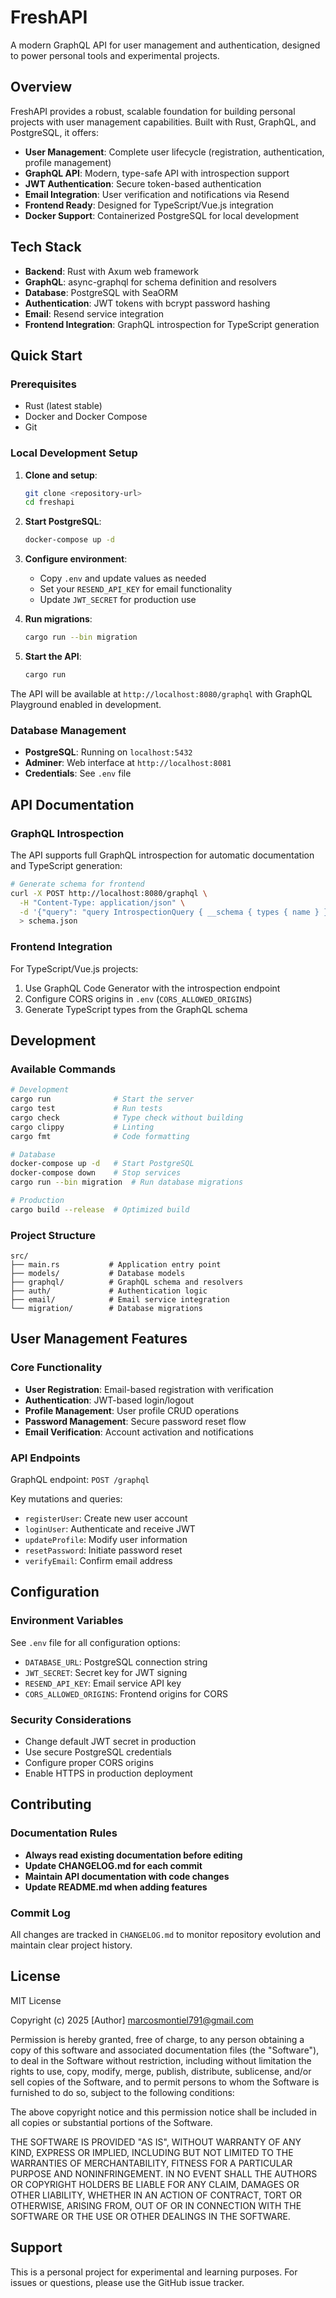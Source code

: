 # FreshAPI

A modern GraphQL API for user management and authentication, designed to power personal tools and experimental projects.

## Overview

FreshAPI provides a robust, scalable foundation for building personal projects with user management capabilities. Built with Rust, GraphQL, and PostgreSQL, it offers:

- **User Management**: Complete user lifecycle (registration, authentication, profile management)
- **GraphQL API**: Modern, type-safe API with introspection support
- **JWT Authentication**: Secure token-based authentication
- **Email Integration**: User verification and notifications via Resend
- **Frontend Ready**: Designed for TypeScript/Vue.js integration
- **Docker Support**: Containerized PostgreSQL for local development

## Tech Stack

- **Backend**: Rust with Axum web framework
- **GraphQL**: async-graphql for schema definition and resolvers
- **Database**: PostgreSQL with SeaORM
- **Authentication**: JWT tokens with bcrypt password hashing
- **Email**: Resend service integration
- **Frontend Integration**: GraphQL introspection for TypeScript generation

## Quick Start

### Prerequisites

- Rust (latest stable)
- Docker and Docker Compose
- Git

### Local Development Setup

1. **Clone and setup**:
   ```bash
   git clone <repository-url>
   cd freshapi
   ```

2. **Start PostgreSQL**:
   ```bash
   docker-compose up -d
   ```

3. **Configure environment**:
   - Copy `.env` and update values as needed
   - Set your `RESEND_API_KEY` for email functionality
   - Update `JWT_SECRET` for production use

4. **Run migrations**:
   ```bash
   cargo run --bin migration
   ```

5. **Start the API**:
   ```bash
   cargo run
   ```

The API will be available at `http://localhost:8080/graphql` with GraphQL Playground enabled in development.

### Database Management

- **PostgreSQL**: Running on `localhost:5432`
- **Adminer**: Web interface at `http://localhost:8081`
- **Credentials**: See `.env` file

## API Documentation

### GraphQL Introspection

The API supports full GraphQL introspection for automatic documentation and TypeScript generation:

```bash
# Generate schema for frontend
curl -X POST http://localhost:8080/graphql \
  -H "Content-Type: application/json" \
  -d '{"query": "query IntrospectionQuery { __schema { types { name } } }"}' \
  > schema.json
```

### Frontend Integration

For TypeScript/Vue.js projects:

1. Use GraphQL Code Generator with the introspection endpoint
2. Configure CORS origins in `.env` (`CORS_ALLOWED_ORIGINS`)
3. Generate TypeScript types from the GraphQL schema

## Development

### Available Commands

```bash
# Development
cargo run              # Start the server
cargo test             # Run tests
cargo check            # Type check without building
cargo clippy           # Linting
cargo fmt              # Code formatting

# Database
docker-compose up -d   # Start PostgreSQL
docker-compose down    # Stop services
cargo run --bin migration  # Run database migrations

# Production
cargo build --release  # Optimized build
```

### Project Structure

```
src/
├── main.rs           # Application entry point
├── models/           # Database models
├── graphql/          # GraphQL schema and resolvers
├── auth/             # Authentication logic
├── email/            # Email service integration
└── migration/        # Database migrations
```

## User Management Features

### Core Functionality

- **User Registration**: Email-based registration with verification
- **Authentication**: JWT-based login/logout
- **Profile Management**: User profile CRUD operations
- **Password Management**: Secure password reset flow
- **Email Verification**: Account activation and notifications

### API Endpoints

GraphQL endpoint: `POST /graphql`

Key mutations and queries:
- `registerUser`: Create new user account
- `loginUser`: Authenticate and receive JWT
- `updateProfile`: Modify user information
- `resetPassword`: Initiate password reset
- `verifyEmail`: Confirm email address

## Configuration

### Environment Variables

See `.env` file for all configuration options:

- `DATABASE_URL`: PostgreSQL connection string
- `JWT_SECRET`: Secret key for JWT signing
- `RESEND_API_KEY`: Email service API key
- `CORS_ALLOWED_ORIGINS`: Frontend origins for CORS

### Security Considerations

- Change default JWT secret in production
- Use secure PostgreSQL credentials
- Configure proper CORS origins
- Enable HTTPS in production deployment

## Contributing

### Documentation Rules

- **Always read existing documentation before editing**
- **Update CHANGELOG.md for each commit**
- **Maintain API documentation with code changes**
- **Update README.md when adding features**

### Commit Log

All changes are tracked in `CHANGELOG.md` to monitor repository evolution and maintain clear project history.

## License

MIT License

Copyright (c) 2025 [Author] <marcosmontiel791@gmail.com>

Permission is hereby granted, free of charge, to any person obtaining a copy
of this software and associated documentation files (the "Software"), to deal
in the Software without restriction, including without limitation the rights
to use, copy, modify, merge, publish, distribute, sublicense, and/or sell
copies of the Software, and to permit persons to whom the Software is
furnished to do so, subject to the following conditions:

The above copyright notice and this permission notice shall be included in all
copies or substantial portions of the Software.

THE SOFTWARE IS PROVIDED "AS IS", WITHOUT WARRANTY OF ANY KIND, EXPRESS OR
IMPLIED, INCLUDING BUT NOT LIMITED TO THE WARRANTIES OF MERCHANTABILITY,
FITNESS FOR A PARTICULAR PURPOSE AND NONINFRINGEMENT. IN NO EVENT SHALL THE
AUTHORS OR COPYRIGHT HOLDERS BE LIABLE FOR ANY CLAIM, DAMAGES OR OTHER
LIABILITY, WHETHER IN AN ACTION OF CONTRACT, TORT OR OTHERWISE, ARISING FROM,
OUT OF OR IN CONNECTION WITH THE SOFTWARE OR THE USE OR OTHER DEALINGS IN THE
SOFTWARE.

## Support

This is a personal project for experimental and learning purposes. For issues or questions, please use the GitHub issue tracker.